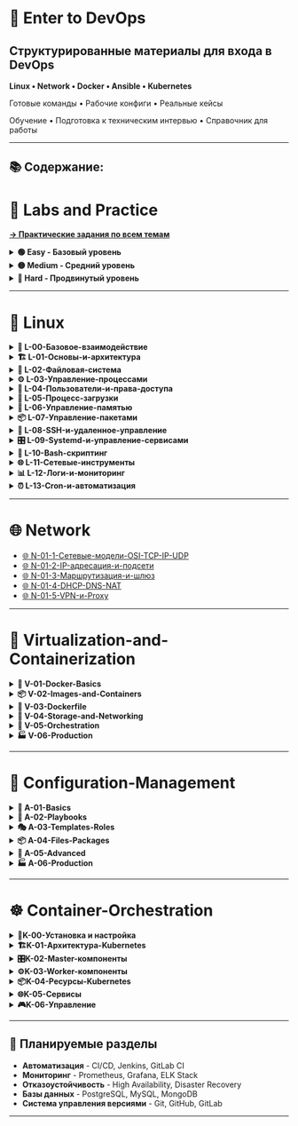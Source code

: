 # 🚀 Enter to DevOps

## Структурированные материалы для входа в DevOps

**Linux • Network • Docker • Ansible • Kubernetes**

Готовые команды • Рабочие конфиги • Реальные кейсы

Обучение • Подготовка к техническим интервью • Справочник для работы

---

## 📚 Содержание:

# 🎯 Labs and Practice

**[→ Практические задания по всем темам](00-Labs-and-Practice/)**

<details>
<summary><strong>🟢 Easy - Базовый уровень</strong></summary>

- Время: 30-60 минут
- Технологии: 2-3
- [Перейти к Easy заданиям](00-Labs-and-Practice/Easy/)

</details>

<details>
<summary><strong>🟡 Medium - Средний уровень</strong></summary>

- Время: 1-2 часа
- Технологии: 3-4
- [Перейти к Medium заданиям](00-Labs-and-Practice/Medium/)

</details>

<details>
<summary><strong>🔴 Hard - Продвинутый уровень</strong></summary>

- Время: 2-4 часа
- Технологии: 4+
- [Перейти к Hard заданиям](00-Labs-and-Practice/Hard/)

</details>

---

# 🐧 Linux

<details>
<summary><strong>🚀 L-00-Базовое-взаимодействие</strong></summary>

- [L-00-1-Командная-оболочка](01-Linux/L-00-Базовое-взаимодействие/L-00-1-Командная-оболочка.md)
- [L-00-2-Управление-файлами-sudo-touch-mkdir-cp-mv-rm](01-Linux/L-00-Базовое-взаимодействие/L-00-2-Управление-файлами-sudo-touch-mkdir-cp-mv-rm.md)
- [L-00-3-Просмотр-и-редактирование-файлов-cat-nano-vim](01-Linux/L-00-Базовое-взаимодействие/L-00-3-Просмотр-и-редактирование-файлов-cat-nano-vim.md)
- [L-00-4-Поиск-и-анализ-файлов-и-текста-find-grep-awk-sed-wc-head-tail](01-Linux/L-00-Базовое-взаимодействие/L-00-4-Поиск-и-анализ-файлов-и-текста-find-grep-awk-sed-wc-head-tail.md)

</details>

<details>
<summary><strong>🏗️ L-01-Основы-и-архитектура</strong></summary>

- [L-01-1-История-и-философия](01-Linux/L-01-Основы-и-архитектура/L-01-1-История-и-философия.md)
- [L-01-2-Архитектура-Linux](01-Linux/L-01-Основы-и-архитектура/L-01-2-Архитектура-Linux.md)
- [L-01-3-Системные-вызовы-syscalls](01-Linux/L-01-Основы-и-архитектура/L-01-3-Системные-вызовы-syscalls.md)
- [L-01-4-Модули-ядра](01-Linux/L-01-Основы-и-архитектура/L-01-4-Модули-ядра.md)

</details>

<details>
<summary><strong>📁 L-02-Файловая-система</strong></summary>

- [L-02-1-Структура-директорий-FHS](01-Linux/L-02-Файловая-система/L-02-1-Структура-директорий-FHS.md)
- [L-02-2-Inodes-и-метаданные](01-Linux/L-02-Файловая-система/L-02-2-Inodes-и-метаданные.md)
- [L-02-3-Жесткие-и-символьные-ссылки](01-Linux/L-02-Файловая-система/L-02-3-Жесткие-и-символьные-ссылки.md)
- [L-02-4-Виртуальные-файловые-системы](01-Linux/L-02-Файловая-система/L-02-4-Виртуальные-файловые-системы.md)

</details>

<details>
<summary><strong>⚙️ L-03-Управление-процессами</strong></summary>

- [L-03-1-Процессы-и-их-атрибуты](01-Linux/L-03-Управление-процессами/L-03-1-Процессы-и-их-атрибуты.md)
- [L-03-2-Сигналы-Signals](01-Linux/L-03-Управление-процессами/L-03-2-Сигналы-Signals.md)
- [L-03-3-Перенаправление-ввода-вывода](01-Linux/L-03-Управление-процессами/L-03-3-Перенаправление-ввода-вывода.md)

</details>

<details>
<summary><strong>👥 L-04-Пользователи-и-права-доступа</strong></summary>

- [L-04-1-Пользователи-и-группы](01-Linux/L-04-Пользователи-и-права-доступа/L-04-1-Пользователи-и-группы.md)
- [L-04-2-Общие-принципы-прав](01-Linux/L-04-Пользователи-и-права-доступа/L-04-2-Общие-принципы-прав.md)
- [L-04-3-Символьная-и-числовая-форма](01-Linux/L-04-Пользователи-и-права-доступа/L-04-3-Символьная-и-числовая-форма.md)
- [L-04-4-Команда-chmod](01-Linux/L-04-Пользователи-и-права-доступа/L-04-4-Команда-chmod.md)
- [L-04-5-Команда-chown](01-Linux/L-04-Пользователи-и-права-доступа/L-04-5-Команда-chown.md)
- [L-04-6-Команда-chgrp](01-Linux/L-04-Пользователи-и-права-доступа/L-04-6-Команда-chgrp.md)
- [L-04-7-Права-для-директорий](01-Linux/L-04-Пользователи-и-права-доступа/L-04-7-Права-для-директорий.md)
- [L-04-8-SUID-SGID-Sticky-Bit](01-Linux/L-04-Пользователи-и-права-доступа/L-04-8-SUID-SGID-Sticky-Bit.md)
- [L-04-9-umask](01-Linux/L-04-Пользователи-и-права-доступа/L-04-9-umask.md)

</details>

<details>
<summary><strong>🔄 L-05-Процесс-загрузки</strong></summary>

- [L-05-0-Процесс-загрузки](01-Linux/L-05-Процесс-загрузки/L-05-0-Процесс-загрузки.md)
- [L-05-1-BIOS-UEFI-и-MBR-GPT](01-Linux/L-05-Процесс-загрузки/L-05-1-BIOS-UEFI-и-MBR-GPT.md)
- [L-05-2-Загрузчики-GRUB2](01-Linux/L-05-Процесс-загрузки/L-05-2-Загрузчики-GRUB2.md)
- [L-05-3-Ядро-и-initramfs](01-Linux/L-05-Процесс-загрузки/L-05-3-Ядро-и-initramfs.md)
- [L-05-4-Systemd-и-цели-targets](01-Linux/L-05-Процесс-загрузки/L-05-4-Systemd-и-цели-targets.md)

</details>

<details>
<summary><strong>💾 L-06-Управление-памятью</strong></summary>

- [L-06-1-Виртуальная-память](01-Linux/L-06-Управление-памятью/L-06-1-Виртуальная-память.md)
- [L-06-2-Кэши-памяти-LTB-MMU](01-Linux/L-06-Управление-памятью/L-06-2-Кэши-памяти-LTB-MMU.md)
- [L-06-3-SWAP](01-Linux/L-06-Управление-памятью/L-06-3-SWAP.md)
- [L-06-4-Swappines](01-Linux/L-06-Управление-памятью/L-06-4-Swappines.md)
- [L-06-5-OOM-Killer](01-Linux/L-06-Управление-памятью/L-06-5-OOM-Killer.md)
- [L-06-6-Мониторинг-памяти](01-Linux/L-06-Управление-памятью/L-06-6-Мониторинг-памяти.md)

</details>

<details>
<summary><strong>📦 L-07-Управление-пакетами</strong></summary>

- [L-07-1-Основы-пакетных-менеджеров](01-Linux/L-07-Управление-пакетами/L-07-1-Основы-пакетных-менеджеров.md)
- [L-07-2-Установка-и-обновление](01-Linux/L-07-Управление-пакетами/L-07-2-Установка-и-обновление.md)
- [L-07-3-Репозитории](01-Linux/L-07-Управление-пакетами/L-07-3-Репозитории.md)

</details>

<details>
<summary><strong>🔐 L-08-SSH-и-удаленное-управление</strong></summary>

- [L-08-1-Основы-SSH](01-Linux/L-08-SSH-и-удаленное-управление/L-08-1-Основы-SSH.md)
- [L-08-2-SSH-ключи](01-Linux/L-08-SSH-и-удаленное-управление/L-08-2-SSH-ключи.md)
- [L-08-3-Продвинутое-использование](01-Linux/L-08-SSH-и-удаленное-управление/L-08-3-Продвинутое-использование.md)
- [L-08-4-Безопасность](01-Linux/L-08-SSH-и-удаленное-управление/L-08-4-Безопасность.md)

</details>

<details>
<summary><strong>🎛️ L-09-Systemd-и-управление-сервисами</strong></summary>

- [L-09-1-Основы-Systemd](01-Linux/L-09-Systemd-и-управление-сервисами/L-09-1-Основы-Systemd.md)
- [L-09-2-Создание-сервисов](01-Linux/L-09-Systemd-и-управление-сервисами/L-09-2-Создание-сервисов.md)
- [L-09-3-Journalctl](01-Linux/L-09-Systemd-и-управление-сервисами/L-09-3-Journalctl.md)

</details>

<details>
<summary><strong>📜 L-10-Bash-скриптинг</strong></summary>

- [L-10-1-Основы-Bash](01-Linux/L-10-Bash-скриптинг/L-10-1-Основы-Bash.md)
- [L-10-2-Условия-и-циклы](01-Linux/L-10-Bash-скриптинг/L-10-2-Условия-и-циклы.md)
- [L-10-3-Функции](01-Linux/L-10-Bash-скриптинг/L-10-3-Функции.md)
- [L-10-4-Практические-примеры](01-Linux/L-10-Bash-скриптинг/L-10-4-Практические-примеры.md)

</details>

<details>
<summary><strong>🌐 L-11-Сетевые-инструменты</strong></summary>

- [L-11-1-Базовые-сетевые-команды](01-Linux/L-11-Сетевые-инструменты/L-11-1-Базовые-сетевые-команды.md)
- [L-11-2-Диагностика-сети](01-Linux/L-11-Сетевые-инструменты/L-11-2-Диагностика-сети.md)
- [L-11-3-Firewall-и-безопасность](01-Linux/L-11-Сетевые-инструменты/L-11-3-Firewall-и-безопасность.md)

</details>

<details>
<summary><strong>📊 L-12-Логи-и-мониторинг</strong></summary>

- [L-12-1-Системные-логи](01-Linux/L-12-Логи-и-мониторинг/L-12-1-Системные-логи.md)
- [L-12-2-Мониторинг-системы](01-Linux/L-12-Логи-и-мониторинг/L-12-2-Мониторинг-системы.md)
- [L-12-3-Troubleshooting](01-Linux/L-12-Логи-и-мониторинг/L-12-3-Troubleshooting.md)

</details>

<details>
<summary><strong>⏰ L-13-Cron-и-автоматизация</strong></summary>

- [L-13-1-Crontab](01-Linux/L-13-Cron-и-автоматизация/L-13-1-Crontab.md)
- [L-13-2-Systemd-Timers](01-Linux/L-13-Cron-и-автоматизация/L-13-2-Systemd-Timers.md)
- [L-13-3-At-команды](01-Linux/L-13-Cron-и-автоматизация/L-13-3-At-команды.md)

</details>

---

# 🌐 Network

- [🌐 N-01-1-Сетевые-модели-OSI-TCP-IP-UDP](02-Network/N-01-1-Сетевые-модели-OSI-TCP-IP-UDP.md)
- [🌐 N-01-2-IP-адресация-и-подсети](02-Network/N-01-2-IP-адресация-и-подсети.md)
- [🌐 N-01-3-Маршрутизация-и-шлюз](02-Network/N-01-3-Маршрутизация-и-шлюз.md)
- [🌐 N-01-4-DHCP-DNS-NAT](02-Network/N-01-4-DHCP-DNS-NAT.md)
- [🌐 N-01-5-VPN-и-Proxy](02-Network/N-01-5-VPN-и-Proxy.md)

---

# 🐳 Virtualization-and-Containerization

<details>
<summary><strong>🚀 V-01-Docker-Basics</strong></summary>

- [V-01-0-Установка-Docker](03-Virtualization-and-Containerization/V-01-Docker-Basics/V-01-0-Установка-Docker.md)
- [V-01-1-Основы-контейнеризации](03-Virtualization-and-Containerization/V-01-Docker-Basics/V-01-1-Основы-контейнеризации.md)

</details>

<details>
<summary><strong>📦 V-02-Images-and-Containers</strong></summary>

- [V-02-1-Docker-Images](03-Virtualization-and-Containerization/V-02-Images-and-Containers/V-02-1-Docker-Images.md)
- [V-02-2-Docker-Containers](03-Virtualization-and-Containerization/V-02-Images-and-Containers/V-02-2-Docker-Containers.md)

</details>

<details>
<summary><strong>📝 V-03-Dockerfile</strong></summary>

- [V-03-1-Dockerfile-Основы](03-Virtualization-and-Containerization/V-03-Dockerfile/V-03-1-Dockerfile-Основы.md)
- [V-03-2-Dockerfile-Практика](03-Virtualization-and-Containerization/V-03-Dockerfile/V-03-2-Dockerfile-Практика.md)

</details>

<details>
<summary><strong>💾 V-04-Storage-and-Networking</strong></summary>

- [V-04-1-Docker-Volumes](03-Virtualization-and-Containerization/V-04-Storage-and-Networking/V-04-1-Docker-Volumes.md)
- [V-04-2-Docker-Networking](03-Virtualization-and-Containerization/V-04-Storage-and-Networking/V-04-2-Docker-Networking.md)

</details>

<details>
<summary><strong>🎼 V-05-Orchestration</strong></summary>

- [V-05-1-Docker-Compose](03-Virtualization-and-Containerization/V-05-Orchestration/V-05-1-Docker-Compose.md)
- [V-05-2-Docker-Swarm](03-Virtualization-and-Containerization/V-05-Orchestration/V-05-2-Docker-Swarm.md)

</details>

<details>
<summary><strong>🏭 V-06-Production</strong></summary>

- [V-06-1-Docker-безопасность](03-Virtualization-and-Containerization/V-06-Production/V-06-1-Docker-безопасность.md)
- [V-06-2-Мониторинг-и-логи](03-Virtualization-and-Containerization/V-06-Production/V-06-2-Мониторинг-и-логи.md)
- [V-06-3-Portainer](03-Virtualization-and-Containerization/V-06-Production/V-06-3-Portainer.md)
- [V-06-4-Итоговый-проект](03-Virtualization-and-Containerization/V-06-Production/V-06-4-Итоговый-проект.md)
- [V-06-5-Best-Practices](03-Virtualization-and-Containerization/V-06-Production/V-06-5-Best-Practices.md)

</details>

---

# 🔧 Configuration-Management

<details>
<summary><strong>🚀 A-01-Basics</strong></summary>

- [A-01-0-Введение-в-Ansible](04-Configuration-Management/A-01-Basics/A-01-0-Введение-в-Ansible.md)
- [A-01-1-Установка-и-базовая-настройка](04-Configuration-Management/A-01-Basics/A-01-1-Установка-и-базовая-настройка.md)
- [A-01-2-Ansible-архитектура-и-инвентарь](04-Configuration-Management/A-01-Basics/A-01-2-Ansible-архитектура-и-инвентарь.md)

</details>

<details>
<summary><strong>📖 A-02-Playbooks</strong></summary>

- [A-02-1-Ad-Hoc-команды](04-Configuration-Management/A-02-Playbooks/A-02-1-Ad-Hoc-команды.md)
- [A-02-2-Playbook-основы](04-Configuration-Management/A-02-Playbooks/A-02-2-Playbook-основы.md)
- [A-02-3-Переменные-и-факты](04-Configuration-Management/A-02-Playbooks/A-02-3-Переменные-и-факты.md)
- [A-02-4-Условия-и-циклы](04-Configuration-Management/A-02-Playbooks/A-02-4-Условия-и-циклы.md)

</details>

<details>
<summary><strong>🎭 A-03-Templates-Roles</strong></summary>

- [A-03-1-Шаблоны-Template](04-Configuration-Management/A-03-Templates-Roles/A-03-1-Шаблоны-Template.md)
- [A-03-2-Роли-Roles](04-Configuration-Management/A-03-Templates-Roles/A-03-2-Роли-Roles.md)
- [A-03-3-Хендлеры-и-обработка-ошибок](04-Configuration-Management/A-03-Templates-Roles/A-03-3-Хендлеры-и-обработка-ошибок.md)

</details>

<details>
<summary><strong>📦 A-04-Files-Packages</strong></summary>

- [A-04-1-Работа-с-файлами-и-пакетами](04-Configuration-Management/A-04-Files-Packages/A-04-1-Работа-с-файлами-и-пакетами.md)
- [A-04-2-Ansible-Vault-безопасность](04-Configuration-Management/A-04-Files-Packages/A-04-2-Ansible-Vault-безопасность.md)

</details>

<details>
<summary><strong>🔬 A-05-Advanced</strong></summary>

- [A-05-1-Динамический-инвентарь](04-Configuration-Management/A-05-Advanced/A-05-1-Динамический-инвентарь.md)
- [A-05-2-Модули-для-облаков-AWS-GCP-Azure](04-Configuration-Management/A-05-Advanced/A-05-2-Модули-для-облаков-AWS-GCP-Azure.md)
- [A-05-3-Docker-и-Ansible](04-Configuration-Management/A-05-Advanced/A-05-3-Docker-и-Ansible.md)

</details>

<details>
<summary><strong>🏭 A-06-Production</strong></summary>

- [A-06-1-Тестирование-и-best-practices](04-Configuration-Management/A-06-Production/A-06-1-Тестирование-и-best-practices.md)
- [A-06-2-Итоговый-проект](04-Configuration-Management/A-06-Production/A-06-2-Итоговый-проект.md)

</details>

---

# ☸️ Container-Orchestration

<details>
<summary><strong>🔧K-00-Установка и настройка</strong></summary>

- [K-00-0-Setup-Kubernetes](05-Container-Orchestration/K-00-Установка-и-настройка/K-00-0-Setup-Kubernetes.md)

</details>

<details>
<summary><strong>🏗️K-01-Архитектура-Kubernetes</strong></summary>

- [K-01-1-Architecture-Kubernetes](05-Container-Orchestration/K-01-Архитектура-Kubernetes/K-01-1-Architecture-Kubernetes.md)
- [K-01-2-Component-Container-Runtime](05-Container-Orchestration/K-01-Архитектура-Kubernetes/K-01-2-Component-Container-Runtime.md)

</details>

<details>
<summary><strong>🎛️K-02-Master-компоненты</strong></summary>

- [K-02-1-Master-Component-ETCD](05-Container-Orchestration/K-02-Master-компоненты/K-02-1-Master-Component-ETCD.md)
- [K-02-2-Master-Component-Kube-API-Server](05-Container-Orchestration/K-02-Master-компоненты/K-02-2-Master-Component-Kube-API-Server.md)
- [K-02-3-Master-Component-Kube-Controller-Manager](05-Container-Orchestration/K-02-Master-компоненты/K-02-3-Master-Component-Kube-Controller-Manager.md)
- [K-02-4-Master-Component-Kube-Scheduler](05-Container-Orchestration/K-02-Master-компоненты/K-02-4-Master-Component-Kube-Scheduler.md)

</details>

<details>
<summary><strong>⚙️K-03-Worker-компоненты</strong></summary>

- [K-03-1-Worker-Component-Kubelet](05-Container-Orchestration/K-03-Worker-компоненты/K-03-1-Worker-Component-Kubelet.md)
- [K-03-2-Worker-Component-Kube-Proxy](05-Container-Orchestration/K-03-Worker-компоненты/K-03-2-Worker-Component-Kube-Proxy.md)

</details>

<details>
<summary><strong>📦K-04-Ресурсы-Kubernetes</strong></summary>

- [K-04-1-Resource-Pods](05-Container-Orchestration/K-04-Ресурсы-Kubernetes/K-04-1-Resource-Pods.md)
- [K-04-2-Resource-Kubernetes-YAML](05-Container-Orchestration/K-04-Ресурсы-Kubernetes/K-04-2-Resource-Kubernetes-YAML.md)
- [K-04-3-Controller-ReplicaSet](05-Container-Orchestration/K-04-Ресурсы-Kubernetes/K-04-3-Controller-ReplicaSet.md)
- [K-04-4-Controller-Deployments](05-Container-Orchestration/K-04-Ресурсы-Kubernetes/K-04-4-Controller-Deployments.md)
- [K-04-5-Resource-Namespaces](05-Container-Orchestration/K-04-Ресурсы-Kubernetes/K-04-5-Resource-Namespaces.md)

</details>

<details>
<summary><strong>🌐K-05-Сервисы</strong></summary>

- [K-05-1-Services-NodePort](05-Container-Orchestration/K-05-Сервисы/K-05-1-Services-NodePort.md)
- [K-05-2-Services-ClusterIP](05-Container-Orchestration/K-05-Сервисы/K-05-2-Services-ClusterIP.md)
- [K-05-3-Services-Load-Balancer](05-Container-Orchestration/K-05-Сервисы/K-05-3-Services-Load-Balancer.md)

</details>

<details>
<summary><strong>🎮K-06-Управление</strong></summary>

- [K-06-1-Imperative-Declarative](05-Container-Orchestration/K-06-Управление/K-06-1-Imperative-Declarative.md)
- [K-06-2-kubectl-apply](05-Container-Orchestration/K-06-Управление/K-06-2-kubectl-apply.md)

</details>

---

## 🎯 Планируемые разделы

- **Автоматизация** - CI/CD, Jenkins, GitLab CI
- **Мониторинг** - Prometheus, Grafana, ELK Stack
- **Отказоустойчивость** - High Availability, Disaster Recovery
- **Базы данных** - PostgreSQL, MySQL, MongoDB
- **Система управления версиями** - Git, GitHub, GitLab

---